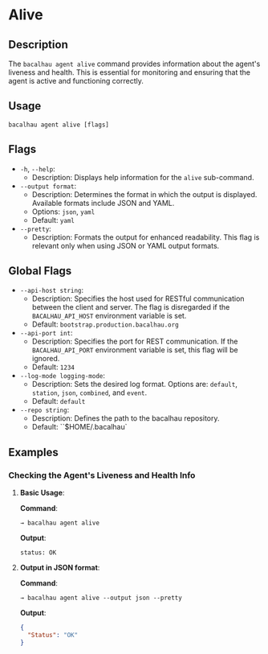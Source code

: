 # Alive

## Description

The `bacalhau agent alive` command provides information about the agent's liveness and health. This is essential for monitoring and ensuring that the agent is active and functioning correctly.

## Usage

```
bacalhau agent alive [flags]
```

## Flags

* `-h`, `--help`:
  * Description: Displays help information for the `alive` sub-command.
* `--output format`:
  * Description: Determines the format in which the output is displayed. Available formats include JSON and YAML.
  * Options: `json`, `yaml`
  * Default: `yaml`
* `--pretty`:
  * Description: Formats the output for enhanced readability. This flag is relevant only when using JSON or YAML output formats.

## Global Flags

* `--api-host string`:
  * Description: Specifies the host used for RESTful communication between the client and server. The flag is disregarded if the `BACALHAU_API_HOST` environment variable is set.
  * Default: `bootstrap.production.bacalhau.org`
* `--api-port int`:
  * Description: Specifies the port for REST communication. If the `BACALHAU_API_PORT` environment variable is set, this flag will be ignored.
  * Default: `1234`
* `--log-mode logging-mode`:
  * Description: Sets the desired log format. Options are: `default`, `station`, `json`, `combined`, and `event`.
  * Default: `default`
* `--repo string`:
  * Description: Defines the path to the bacalhau repository.
  * Default: \`\`$HOME/.bacalhau\`

## Examples

### Checking the Agent's Liveness and Health Info

1.  **Basic Usage**:

    **Command**:

    ```
    → bacalhau agent alive
    ```

    **Output**:

    ```
    status: OK
    ```
2.  **Output in JSON format**:

    **Command**:

    ```
    → bacalhau agent alive --output json --pretty
    ```

    **Output**:

    ```json
    {
      "Status": "OK"
    }
    ```
